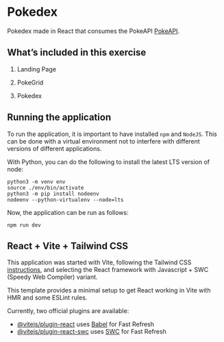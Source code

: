 # Pokedex

Pokedex made in React that consumes the PokeAPI [PokeAPI](https://pokeapi.co/).

## What’s included in this exercise

1. Landing Page

1. PokeGrid

1. Pokedex


## Running the application

To run the application, it is important to have installed `npm` and `NodeJS`.
This can be done with a virtual environment not to interfere with different versions of different applications.

With Python, you can do the following to install the latest LTS version of node:
```
python3 -m venv env
source ./env/bin/activate
python3 -m pip install nodeenv
nodeenv --python-virtualenv --node=lts
```

Now, the application can be run as follows:
```
npm run dev
```


## React + Vite + Tailwind CSS

This application was started with Vite, following the Tailwind CSS [instructions](https://tailwindcss.com/docs/guides/vite), and selecting the React framework with Javascript + SWC (Speedy Web Compiler) variant.

This template provides a minimal setup to get React working in Vite with HMR and some ESLint rules.

Currently, two official plugins are available:

- [@vitejs/plugin-react](https://github.com/vitejs/vite-plugin-react/blob/main/packages/plugin-react/README.md) uses [Babel](https://babeljs.io/) for Fast Refresh
- [@vitejs/plugin-react-swc](https://github.com/vitejs/vite-plugin-react-swc) uses [SWC](https://swc.rs/) for Fast Refresh
